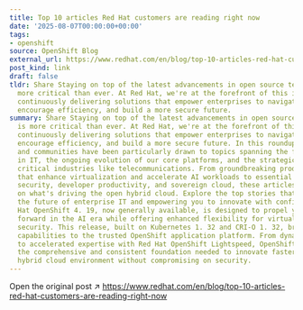 ```yaml
---
title: Top 10 articles Red Hat customers are reading right now
date: '2025-08-07T00:00:00+00:00'
tags:
- openshift
source: OpenShift Blog
external_url: https://www.redhat.com/en/blog/top-10-articles-red-hat-customers-are-reading-right-now
post_kind: link
draft: false
tldr: Share Staying on top of the latest advancements in open source technology is
  more critical than ever. At Red Hat, we're at the forefront of this innovation,
  continuously delivering solutions that empower enterprises to navigate complex challenges,
  encourage efficiency, and build a more secure future.
summary: Share Staying on top of the latest advancements in open source technology
  is more critical than ever. At Red Hat, we're at the forefront of this innovation,
  continuously delivering solutions that empower enterprises to navigate complex challenges,
  encourage efficiency, and build a more secure future. In this roundup, our customers
  and communities have been particularly drawn to topics spanning the future of AI
  in IT, the ongoing evolution of our core platforms, and the strategic shifts in
  critical industries like telecommunications. From groundbreaking product releases
  that enhance virtualization and accelerate AI workloads to essential insights on
  security, developer productivity, and sovereign cloud, these articles offer a pulse
  on what's driving the open hybrid cloud. Explore the top stories that are shaping
  the future of enterprise IT and empowering you to innovate with confidence. Red
  Hat OpenShift 4. 19, now generally available, is designed to propel your enterprise
  forward in the AI era while offering enhanced flexibility for virtualization and
  security. This release, built on Kubernetes 1. 32 and CRI-O 1. 32, brings powerful
  capabilities to the trusted OpenShift application platform. From dynamic GPU slicing
  to accelerated expertise with Red Hat OpenShift Lightspeed, OpenShift 4. 19 provides
  the comprehensive and consistent foundation needed to innovate faster across your
  hybrid cloud environment without compromising on security.
---
```

Open the original post ↗ https://www.redhat.com/en/blog/top-10-articles-red-hat-customers-are-reading-right-now
